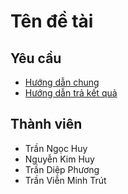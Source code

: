 # Tên đề tài

## Yêu cầu

- [Hướng dẫn chung](/contributor)
- [Hướng dẫn trả kết quả](/submit)

## Thành viên

 - Trần Ngọc Huy
 - Nguyễn Kim Huy
 - Trần Diệp Phương
 - Trần Viễn Minh Trút


